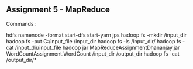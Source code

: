 ## Assignment 5 - MapReduce

Commands :

hdfs namenode -format
start-dfs
start-yarn
jps
hadoop fs -mkdir /input_dir
hadoop fs -put C:/input_file /input_dir
hadoop fs -ls /input_dir/
hadoop fs -cat /input_dir/input_file
hadoop jar MapReduceAssignmentDhananjay.jar WordCountAssignment.WordCount /input_dir /output_dir
hadoop fs -cat /output_dir/*
